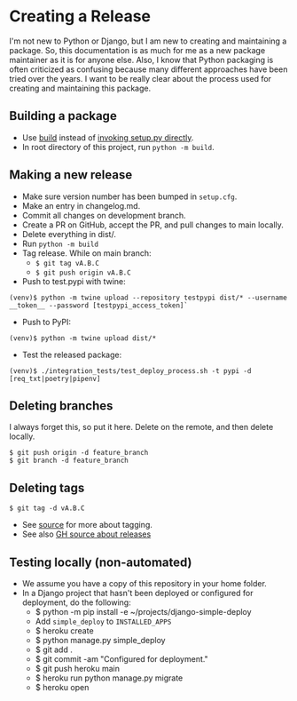 Creating a Release
===

I'm not new to Python or Django, but I am new to creating and maintaining a package. So, this documentation is as much for me as a new package maintainer as it is for anyone else. Also, I know that Python packaging is often criticized as confusing because many different approaches have been tried over the years. I want to be really clear about the process used for creating and maintaining this package.


Building a package
---

- Use [build](https://pypa-build.readthedocs.io/en/stable/index.html) instead of [invoking setup.py directly](https://blog.ganssle.io/articles/2021/10/setup-py-deprecated.html).
- In root directory of this project, run `python -m build`.

Making a new release
---

- Make sure version number has been bumped in `setup.cfg`.
- Make an entry in changelog.md.
- Commit all changes on development branch.
- Create a PR on GitHub, accept the PR, and pull changes to main locally.
- Delete everything in dist/.
- Run `python -m build`
- Tag release. While on main branch:
    - `$ git tag vA.B.C`
    - `$ git push origin vA.B.C`
- Push to test.pypi with twine:
```
(venv)$ python -m twine upload --repository testpypi dist/* --username __token__ --password [testpypi_access_token]`
```
- Push to PyPI:
```
(venv)$ python -m twine upload dist/*
```
- Test the released package:
```
(venv)$ ./integration_tests/test_deploy_process.sh -t pypi -d [req_txt|poetry|pipenv]
```

Deleting branches
---

I always forget this, so put it here. Delete on the remote, and then delete locally.

```
$ git push origin -d feature_branch
$ git branch -d feature_branch
```

Deleting tags
---

```
$ git tag -d vA.B.C
```

- See [source](https://git-scm.com/book/en/v2/Git-Basics-Tagging) for more about tagging.
- See also [GH source about releases](https://docs.github.com/en/repositories/releasing-projects-on-github/managing-releases-in-a-repository)

Testing locally (non-automated)
---

- We assume you have a copy of this repository in your home folder.
- In a Django project that hasn't been deployed or configured for deployment, do the following:
  - $ python -m pip install -e ~/projects/django-simple-deploy
  - Add `simple_deploy` to `INSTALLED_APPS`
  - $ heroku create
  - $ python manage.py simple_deploy
  - $ git add .
  - $ git commit -am "Configured for deployment."
  - $ git push heroku main
  - $ heroku run python manage.py migrate
  - $ heroku open

